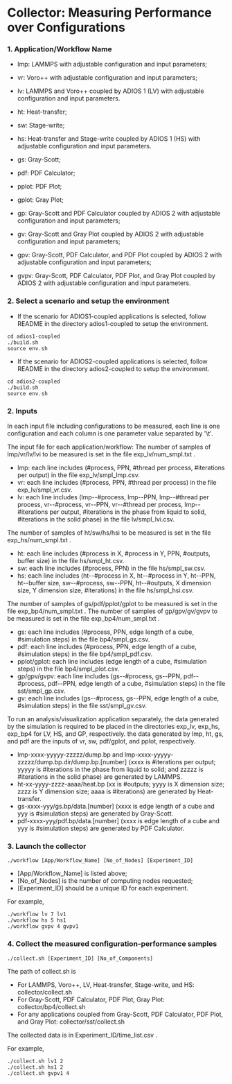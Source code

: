 # Collector: Measuring Performance over Configurations

### 1. Application/Workflow Name
- lmp: LAMMPS with adjustable configuration and input parameters;
- vr: Voro++ with adjustable configuration and input parameters;
- lv: LAMMPS and Voro++ coupled by ADIOS 1 (LV) with adjustable configuration and input parameters.

- ht: Heat-transfer;
- sw: Stage-write;
- hs: Heat-transfer and Stage-write coupled by ADIOS 1 (HS) with adjustable configuration and input parameters.

- gs: Gray-Scott;
- pdf: PDF Calculator;
- pplot: PDF Plot;
- gplot: Gray Plot;
- gp: Gray-Scott and PDF Calculator coupled by ADIOS 2 with adjustable configuration and input parameters;
- gv: Gray-Scott and Gray Plot coupled by ADIOS 2 with adjustable configuration and input parameters;
- gpv: Gray-Scott, PDF Calculator, and PDF Plot coupled by ADIOS 2 with adjustable configuration and input parameters;
- gvpv: Gray-Scott, PDF Calculator, PDF Plot, and Gray Plot coupled by ADIOS 2 with adjustable configuration and input parameters.

### 2. Select a scenario and setup the environment
- If the scenario for ADIOS1-coupled applications is selected, follow README in the directory adios1-coupled to setup the environment.
```
cd adios1-coupled
./build.sh
source env.sh
```
- If the scenario for ADIOS2-coupled applications is selected, follow README in the directory adios2-coupled to setup the environment.
```
cd adios2-coupled
./build.sh
source env.sh
```

### 2. Inputs
In each input file including configurations to be measured, each line is one configuration and each column is one parameter value separated by '\t'.

The input file for each application/workflow: 
The number of samples of lmp/vr/lv/lvi to be measured is set in the file exp_lv/num_smpl.txt .
- lmp: each line includes (#process, PPN, #thread per process, #iterations per output) in the file exp_lv/smpl_lmp.csv. 
- vr: each line includes (#process, PPN, #thread per process) in the file exp_lv/smpl_vr.csv.
- lv: each line includes (lmp--#process, lmp--PPN, lmp--#thread per process, vr--#process, vr--PPN, vr--#thread per process, lmp--#iterations per output, #iterations in the phase from liquid to solid, #iterations in the solid phase) in the file lv/smpl_lvi.csv.

The number of samples of ht/sw/hs/hsi to be measured is set in the file exp_hs/num_smpl.txt .
- ht: each line includes (#process in X, #process in Y, PPN, #outputs, buffer size) in the file hs/smpl_ht.csv.
- sw: each line includes (#process, PPN) in the file hs/smpl_sw.csv.
- hs: each line includes (ht--#process in X, ht--#process in Y, ht--PPN, ht--buffer size, sw--#process, sw--PPN, ht--#outputs, X dimension size, Y dimension size, #iterations) in the file hs/smpl_hsi.csv.

The number of samples of gs/pdf/pplot/gplot to be measured is set in the file exp_bp4/num_smpl.txt .
The number of samples of gp/gpv/gv/gvpv to be measured is set in the file exp_bp4/num_smpl.txt .
- gs: each line includes (#process, PPN, edge length of a cube, #simulation steps) in the file bp4/smpl_gs.csv.
- pdf: each line includes (#process, PPN, edge length of a cube, #simulation steps) in the file bp4/smpl_pdf.csv.
- pplot/gplot: each line includes (edge length of a cube, #simulation steps) in the file bp4/smpl_plot.csv.
- gp/gpv/gvpv: each line includes (gs--#process, gs--PPN, pdf--#process, pdf--PPN, edge length of a cube, #simulation steps) in the file sst/smpl_gp.csv.
- gv: each line includes (gs--#process, gs--PPN, edge length of a cube, #simulation steps) in the file sst/smpl_gv.csv.

To run an analysis/visualization application separately, the data generated by the simulation is required to be placed in the directories exp_lv, exp_hs, exp_bp4 for LV, HS, and GP, respectively.
the data generated by lmp, ht, gs, and pdf are the inputs of vr, sw, pdf/gplot, and pplot, respectively.
- lmp-xxxx-yyyyy-zzzzz/dump.bp and lmp-xxxx-yyyyy-zzzzz/dump.bp.dir/dump.bp.[number] (xxxx is #iterations per output; yyyyy is #iterations in the phase from liquid to solid; and zzzzz is #iterations in the solid phase) are generated by LAMMPS.
- ht-xx-yyyy-zzzz-aaaa/heat.bp (xx is #outputs; yyyy is X dimension size; zzzz is Y dimension size; aaaa is #iterations) are generated by Heat-transfer.
- gs-xxxx-yyy/gs.bp/data.[number] (xxxx is edge length of a cube and yyy is #simulation steps) are generated by Gray-Scott.
- pdf-xxxx-yyy/pdf.bp/data.[number] (xxxx is edge length of a cube and yyy is #simulation steps) are generated by PDF Calculator.

### 3. Launch the collector
```
./workflow [App/Workflow_Name] [No_of_Nodes] [Experiment_ID]
```
- [App/Workflow_Name] is listed above;
- [No_of_Nodes] is the number of computing nodes requested;
- [Experiment_ID] should be a unique ID for each experiment.

For example, 
```
./workflow lv 7 lv1
./workflow hs 5 hs1
./workflow gvpv 4 gvpv1
```

### 4. Collect the measured configuration-performance samples
```
./collect.sh [Experiment_ID] [No_of_Components]
```
The path of collect.sh is 
- For LAMMPS, Voro++, LV, Heat-transfer, Stage-write, and HS: collector/collect.sh
- For Gray-Scott, PDF Calculator, PDF Plot, Gray Plot: collector/bp4/collect.sh
- For any applications coupled from Gray-Scott, PDF Calculator, PDF Plot, and Gray Plot: collector/sst/collect.sh

The collected data is in Experiment_ID/time_list.csv .

For example,
```
./collect.sh lv1 2
./collect.sh hs1 2
./collect.sh gvpv1 4
```
